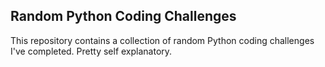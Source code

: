 ## Random Python Coding Challenges

This repository contains a collection of random Python coding challenges I've completed. Pretty self explanatory.
